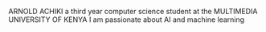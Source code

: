 ARNOLD ACHIKI 
a third year computer science student at the MULTIMEDIA UNIVERSITY OF KENYA
I am passionate about AI and machine learning 
